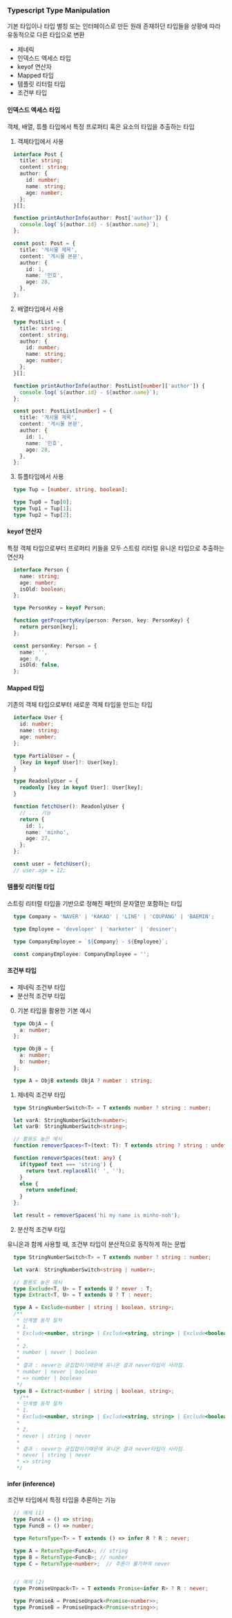 ### Typescript Type Manipulation

기본 타입이나 타입 별칭 또는 인터페이스로 만든 원래 존재하던 타입들을 상황에 따라 유동적으로 다른 타입으로 변환

- 제네릭
- 인덱스드 엑세스 타입
- keyof 연산자
- Mapped 타입
- 템플릿 리터럴 타입
- 조건부 타입

#### 인덱스드 엑세스 타입

객체, 배열, 튜플 타입에서 특정 프로퍼티 혹은 요소의 타입을 추출하는 타입

1. 객체타입에서 사용

```typescript
  interface Post {
    title: string;
    content: string;
    author: {
      id: number;
      name: string;
      age: number;
    };
  }[];

  function printAuthorInfo(author: Post['author']) {
    console.log(`${author.id} - ${author.name}`);
  };

  const post: Post = {
    title: '게시물 제목',
    content: '게시물 본문',
    author: {
      id: 1,
      name: '민호',
      age: 28,
    },
  };
```

2. 배열타입에서 사용

```typescript
  type PostList = {
    title: string;
    content: string;
    author: {
      id: number;
      name: string;
      age: number;
    };
  }[];

  function printAuthorInfo(author: PostList[number]['author']) {
    console.log(`${author.id} - ${author.name}`);
  };

  const post: PostList[number] = {
    title: '게시물 제목',
    content: '게시물 본문',
    author: {
      id: 1,
      name: '민호',
      age: 28,
    },
  };
```

3. 튜플타입에서 사용

```typescript
  type Tup = [number, string, boolean];

  type Tup0 = Tup[0];
  type Tup1 = Tup[1];
  type Tup2 = Tup[2];
```

#### keyof 연산자

특정 객체 타입으로부터 프로퍼티 키들을 모두 스트링 리터럴 유니온 타입으로 추출하는 연산자

```typescript
  interface Person {
    name: string;
    age: number;
    isOld: boolean;
  };

  type PersonKey = keyof Person;

  function getPropertyKey(person: Person, key: PersonKey) {
    return person[key];
  };

  const personKey: Person = {
    name: '',
    age: 0,
    isOld: false,
  };
```

#### Mapped 타입

기존의 객체 타입으로부터 새로운 객체 타입을 만드는 타입

```typescript
  interface User {
    id: number;
    name: string;
    age: number;
  };

  type PartialUser = {
    [key in keyof User]?: User[key];
  }

  type ReadonlyUser = {
    readonly [key in keyof User]: User[key];
  }

  function fetchUser(): ReadonlyUser {
    // ... 기능
    return {
      id: 1,
      name: 'minho',
      age: 27,
    };
  };

  const user = fetchUser();
  // user.age = 12;
```

#### 템플릿 리터럴 타입

스트링 리터럴 타입을 기반으로 정해진 패턴의 문자열만 포함하는 타입

```typescript
  type Company = 'NAVER' | 'KAKAO' | 'LINE' | 'COUPANG' | 'BAEMIN';

  type Employee = 'developer' | 'marketer' | 'desiner';

  type CompanyEmployee = `${Company} - ${Employee}`;

  const companyEmployee: CompanyEmployee = '';
```

#### 조건부 타입

- 제네릭 조건부 타입
- 분산적 조건부 타입

0. 기본 타입을 활용한 기본 예시

```typescript
  type ObjA = {
    a: number;
  };

  type ObjB = {
    a: number;
    b: number;
  };

  type A = ObjB extends ObjA ? number : string;
```

1. 제네릭 조건부 타입

```typescript
  type StringNumberSwitch<T> = T extends number ? string : number;

  let varA: StringNumberSwitch<number>;
  let varB: StringNumberSwitch<string>;

  // 활용도 높은 예시
  function removerSpaces<T>(text: T): T extends string ? string : undefined;

  function removerSpaces(text: any) {
    if(typeof text === 'string') {
      return text.replaceAll(' ', '');
    }
    else {
      return undefined;
    }
  };

  let result = removerSpaces('hi my name is minho-noh');
```

2. 분산적 조건부 타입

유니온과 함께 사용할 때, 조건부 타입이 분산적으로 동작하게 하는 문법

```typescript
  type StringNumberSwitch<T> = T extends number ? string : number;

  let varA: StringNumberSwitch<string | number>;

  // 활용도 높은 예시
  type Exclude<T, U> = T extends U ? never : T;
  type Extract<T, U> = T extends U ? T : never;

  type A = Exclude<number | string | boolean, string>;
  /**
   * 단계별 동작 절차
   * 1. 
   * Exclude<number, string> | Exclude<string, string> | Exclude<boolean, string>
   * 
   * 2. 
   * number | never | boolean
   * 
   * 결과 : never는 공집합이기때문에 유니온 결과 never타입이 사라짐.
   * number | never | boolean
   * => number | boolean
   */
  type B = Extract<number | string | boolean, string>;
    /**
   * 단계별 동작 절차
   * 1. 
   * Exclude<number, string> | Exclude<string, string> | Exclude<boolean, string>
   * 
   * 2. 
   * never | string | never
   * 
   * 결과 : never는 공집합이기때문에 유니온 결과 never타입이 사라짐.
   * never | string | never
   * => string
   */
```

#### infer (inference)

조건부 타입에서 특정 타입을 추론하는 기능

```typescript
  // 예제 (1)
  type FuncA = () => string;
  type FuncB = () => number;

  type ReturnType<T> = T extends () => infer R ? R : never;

  type A = ReturnType<FuncA>; // string
  type B = ReturnType<FuncB>; // number
  type C = ReturnType<number>;  // 추론이 불가하여 never


  // 예제 (2)
  type PromiseUnpack<T> = T extends Promise<infer R> ? R : never;

  type PromiseA = PromiseUnpack<Promise<number>>;
  type PromiseB = PromiseUnpack<Promise<string>>;
```